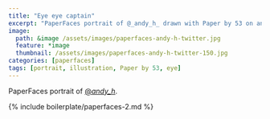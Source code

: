 ```yaml
---
title: "Eye eye captain"
excerpt: "PaperFaces portrait of @_andy_h_ drawn with Paper by 53 on an iPad."
image: 
  path: &image /assets/images/paperfaces-andy-h-twitter.jpg 
  feature: *image
  thumbnail: /assets/images/paperfaces-andy-h-twitter-150.jpg
categories: [paperfaces]
tags: [portrait, illustration, Paper by 53, eye]
---
```


PaperFaces portrait of [@_andy_h_](https://twitter.com/_andy_h_).

{% include boilerplate/paperfaces-2.md %}
